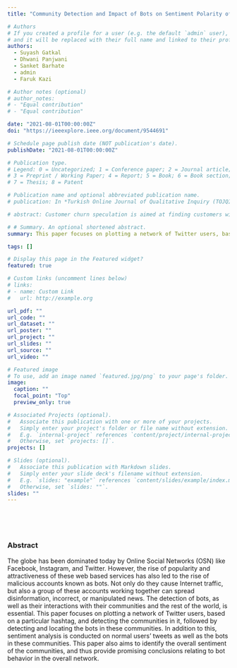 ```yaml
---
title: "Community Detection and Impact of Bots on Sentiment Polarity of Twitter Networks"

# Authors
# If you created a profile for a user (e.g. the default `admin` user), write the username (folder name) here
# and it will be replaced with their full name and linked to their profile.
authors:
  - Suyash Gatkal
  - Dhwani Panjwani
  - Sanket Barhate
  - admin
  - Faruk Kazi

# Author notes (optional)
# author_notes:
# - "Equal contribution"
# - "Equal contribution"

date: "2021-08-01T00:00:00Z"
doi: "https://ieeexplore.ieee.org/document/9544691"

# Schedule page publish date (NOT publication's date).
publishDate: "2021-08-01T00:00:00Z"

# Publication type.
# Legend: 0 = Uncategorized; 1 = Conference paper; 2 = Journal article;
# 3 = Preprint / Working Paper; 4 = Report; 5 = Book; 6 = Book section;
# 7 = Thesis; 8 = Patent

# Publication name and optional abbreviated publication name.
# publication: In *Turkish Online Journal of Qualitative Inquiry (TOJQI) Volume 12, Issue 6*

# abstract: Customer churn speculation is aimed at finding customers with a high potential for attraction. Predictive accuracy, Precision, and justification are the three critical elements of a churn predictive model. According to domain knowledge, the Accurate standards of the model allow us to identify the main drivers for customers to churn and develop an effective retention strategy. In this research paper, we present a comparative study of the most popular machine learning classifiers used to solve the problem of churning customers in the telecommunications sector. In the first phase of our test, all models were implemented and tested using statistical evaluative measures on the popular telecom database. In the second phase, the performance improved by boosting was studied. In order to determine the most efficient parameter combinations, we performed hyperparameter tuning for the best classifier and a wide range of parameters. The best overall classifier was XG Boost classifier after Hyperparameter tuning with an accuracy of almost 82% and Precision of 0.8.

# # Summary. An optional shortened abstract.
summary: This paper focuses on plotting a network of Twitter users, based on a particular hashtag, and detecting the communities in it, followed by detecting and locating the bots in these communities. In addition to this, sentiment analysis is conducted on normal users’ tweets as well as the bots in these communities. This paper also aims to identify the overall sentiment of the communities, and thus provide promising conclusions relating to bot behavior in the overall network.

tags: []

# Display this page in the Featured widget?
featured: true

# Custom links (uncomment lines below)
# links:
# - name: Custom Link
#   url: http://example.org

url_pdf: ""
url_code: ""
url_dataset: ""
url_poster: ""
url_project: ""
url_slides: ""
url_source: ""
url_video: ""

# Featured image
# To use, add an image named `featured.jpg/png` to your page's folder.
image:
  caption: ""
  focal_point: "Top"
  preview_only: true

# Associated Projects (optional).
#   Associate this publication with one or more of your projects.
#   Simply enter your project's folder or file name without extension.
#   E.g. `internal-project` references `content/project/internal-project/index.md`.
#   Otherwise, set `projects: []`.
projects: []

# Slides (optional).
#   Associate this publication with Markdown slides.
#   Simply enter your slide deck's filename without extension.
#   E.g. `slides: "example"` references `content/slides/example/index.md`.
#   Otherwise, set `slides: ""`.
slides: ""
---
```


<!-- {{% callout note %}}
This paper focuses on plotting a network of Twitter users, based on a particular hashtag, and detecting the communities in it, followed by detecting and locating the bots in these communities. In addition to this, sentiment analysis is conducted on normal users’ tweets as well as the bots in these communities. This paper also aims to identify the overall sentiment of the communities, and thus provide promising conclusions relating to bot behavior in the overall network.
{{% /callout %}}

{{% callout note %}}
Create your slides in Markdown - click the *Slides* button to check out the example.
{{% /callout %}}

Supplementary notes can be added here, including [code, math, and images](https://wowchemy.com/docs/writing-markdown-latex/). -->
<div class="article-header article-container featured-image-wrapper mt-4 mb-4" style="max-width: 581px; max-height: 546px;">
  <div style="position: relative">
    <img src="/publication/trace-of-churn/featured3.png" alt="" class="featured-image">
    
  </div>
</div>

<br></br>

  <div class="article-container">
    <h3>Abstract</h3>
    <p class="pub-abstract">The globe has been dominated today by Online Social Networks (OSN) like Facebook, Instagram, and Twitter. However, the rise of popularity and attractiveness of these web based services has also led to the rise of malicious accounts known as bots. Not only do they cause Internet traffic, but also a group of these accounts working together can spread disinformation, incorrect, or manipulated news. The detection of bots, as well as their interactions with their communities and the rest of the world, is essential. This paper focuses on plotting a network of Twitter users, based on a particular hashtag, and detecting the communities in it, followed by detecting and locating the bots in these communities. In addition to this, sentiment analysis is conducted on normal users’ tweets as well as the bots in these communities. This paper also aims to identify the overall sentiment of the communities, and thus provide promising conclusions relating to bot behavior in the overall network.</p>
    <div class="d-md-none space-below"></div>   
    <div class="row">
      <div class="col-md-1"></div>
      <div class="col-md-10">
      </div>
      <div class="col-md-1"></div>
    </div>
    <div class="d-md-none space-below"></div>
